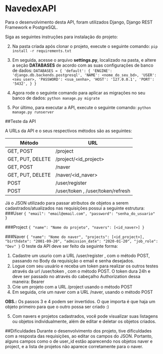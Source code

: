 # NavedexAPI

Para o desenvolvimento desta API, foram utilizados Django, Django REST Framework e PostgreSQL.

Siga as seguintes instruções para instalação do projeto:

2. Na pasta criada após clonar o projeto, execute o seguinte comando:
``pip install -r requirements.txt``

3. Em seguida, acesse o arquivo **settings.py**, localizado na pasta, e altere a seção **DATABASES** de acordo com as suas configurações de banco de dados:
``DATABASES = {
    'default': {
        'ENGINE': 'django.db.backends.postgresql',
        'NAME': <nome_do_seu_bd>,
        'USER': <seu_user>,
        'PASSWORD': <sua_senha>,
        'HOST': '127.0.0.1',
        'PORT': '5432',
    }
}``

4. Agora rode o seguinte comando para aplicar as migrações no seu banco de dados:
``python manage.py migrate``

5. Por último, para executar a API, execute o seguinte comando:
``python manage.py runserver``

##Teste da API

A URLs da API e o seus respectivos métodos são as seguintes:

Método   | URL    
--------- | ------ 
GET, POST | /project
GET, PUT, DELETE | /project/<id_project>
GET, POST | /naver
GET, PUT, DELETE | /naver/<id_naver>
POST | /user/register
POST | /user/token , /user/token/refresh

Já o JSON utilizado para passar atributos de objetos a serem cadastrados/atualizados nas requisições possui a seguinte estrutura:
###User
``
{
 "email": "email@email.com",
 "password": "senha_do_usuario"
}
``

###Project
``
{
  "name": "Nome do projeto",
  "navers": [<id_naver>]
}
``

###Naver
``
{
  "name": "Nome do naver",
  "projects": [<id_project>],
  "birthdate": "2001-09-20",
  "admission_date": "2020-01-20",
  "job_role": "Dev"
}
``
O teste da API deve ser feito da seguinte forma:
1. Cadastre um usurio com a URL /user/register , com o método POST, passando no Body da requisição o email e senha desejados.
2. Logue com seu usuário e receba um token para realizar os outros testes através da url /user/token , com o método POST. O token dura 24h e deve ser passado no através do cabeçalho Authorization dessa maneira: Bearer <token>
3. Crie um projeto com a URL /project usando o método POST
4. Em seguida, crie um naver com a URL /naver, usando o método POST
  
**OBS.:** Os passos 3 e 4 podem ser invertidos. O que importa é que haja um objeto primeiro para que o outro possa ser criado :)

5. Com navers e projetos cadastrados, você pode visualizar suas listagens ou objetos individualmente, além de editar e deletar os objetos criados.

##Dificuldades
Durante o desenvolvimento dos projeto, tive dificuldades com a resposta das requisições, ao editar os campos do JSON. Portanto, alguns campos como o de user_id estão aparecendo nos objetos naver e project, e a lista de projetos não aparece corretamente para o naver.
